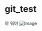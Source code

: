 # git_test
야 
뭐야
![Image](https://github.com/user-attachments/assets/4a615173-084f-46e1-bd0f-06c60b5574c4)
